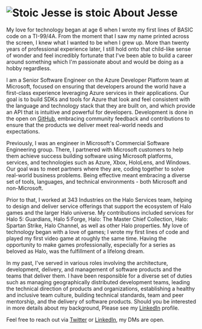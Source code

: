 # ![Stoic Jesse is stoic](https://0.gravatar.com/avatar/fbe5310c4d5a64a88aeeb83676b28a81?s=100&d=mm "Stoic Jesse is Stoic") About Jesse

My love for technology began at age 6 when I wrote my first lines of BASIC code on a TI-99/4A. From the moment that I saw my name printed across the screen, I knew what I wanted to be  when I grew up. More than twenty years of professional experience later, I still hold onto that child-like sense of wonder and feel incredibly fortunate that I've been able to build a career around something which I'm passionate about and would be doing as a hobby regardless.

I am a Senior Software Engineer on the Azure Developer Platform team at Microsoft, focused on ensuring that developers around the world have a first-class experience leveraging Azure services in their applications.  Our goal is to build SDKs and tools for Azure that look and feel consistent with the language and technology stack that they are built on, and which provide an API that is intuitive and powerful for developers.  Development is done in the open on [GitHub](https://github.com/Azure/azure-sdk), embracing community feedback and contributions to ensure that the products we deliver meet real-world needs and expectations.

Previously, I was an engineer in Microsoft's Commercial Software Engineering group.  There, I partnered with Microsoft customers to help them achieve success building software using Microsoft platforms, services, and technologies such as Azure, Xbox, HoloLens, and Windows.  Our goal was to meet partners where they are, coding together to solve real-world business problems.  Being effective meant embracing a diverse set of tools, languages, and technical environments - both Microsoft and non-Microsoft.

Prior to that, I worked at 343 Industries on the Halo Services team, helping to design and deliver service offerings that support the ecosystem of Halo games and the larger Halo universe.  My  contributions included services for Halo 5: Guardians, Halo 5:Forge, Halo: The Master Chief Collection, Halo: Spartan Strike, Halo Channel, as well as other Halo properties.  My love of  technology began with a love of games; I wrote my first lines of code and played my first video game at roughly the same time.  Having the opportunity to  make games professionally,  especially for a series as beloved as Halo, was the fulfillment of a lifelong dream.

In my past, I've served in various roles involving the architecture, development, delivery, and management of software products and the teams that deliver them.  I have been responsible for a diverse set of duties such as managing geographically distributed development teams, leading the technical direction of products and organizations, establishing a healthy and inclusive team culture, building technical standards, team and peer mentorship, and the delivery of software products.  Should you be interested in more details about my background, Please see my [LinkedIn](https://www.linkedin.com/in/jessesquire) profile.

Feel free to reach out via [Twitter](https://www.twitter.com/Jesse_Squire) or [LinkedIn](https://www.linkedin.com/in/jessesquire), my DMs are open.
